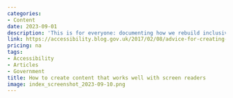 ```yaml
---
categories:
- Content
date: 2023-09-01
description: 'This is for everyone: documenting how we rebuild inclusive digital services across government'
link: https://accessibility.blog.gov.uk/2017/02/08/advice-for-creating-content-that-works-well-with-screen-readers/
pricing: na
tags:
- Accessibility
- Articles
- Government
title: How to create content that works well with screen readers
image: index_screenshot_2023-09-10.png
---
```

